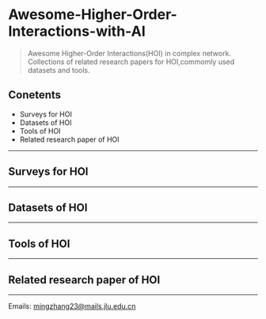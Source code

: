 # Awesome-Higher-Order-Interactions-with-AI
> Awesome Higher-Order Interactions(HOI) in complex network. Collections of related research papers for HOI,commomly used datasets and tools.
## Conetents
- Surveys for HOI
- Datasets of HOI
- Tools of HOI
- Related research paper of HOI
----------
## Surveys for HOI

----------
## Datasets of HOI

----------
## Tools of HOI

----------
## Related research paper of HOI

----------

Emails:	mingzhang23@mails.jlu.edu.cn

